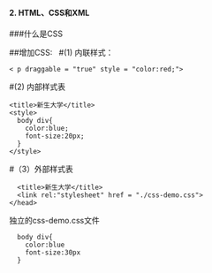 #### 2. HTML、CSS和XML



###什么是CSS


##增加CSS:  
#(1) 内联样式：
```
< p draggable = "true" style = "color:red;">
```

#(2) 内部样式表
```
<title>新生大学</title>
<style>
  body div{
    color:blue;
    font-size:20px;
  }
</style>
```
#（3）外部样式表
```
  <title>新生大学</title>
  <link rel:"stylesheet" href = "./css-demo.css">
</head>
```
 
独立的css-demo.css文件
```
  body div{
    color:blue
    font-size:30px
  }
 ```
  
